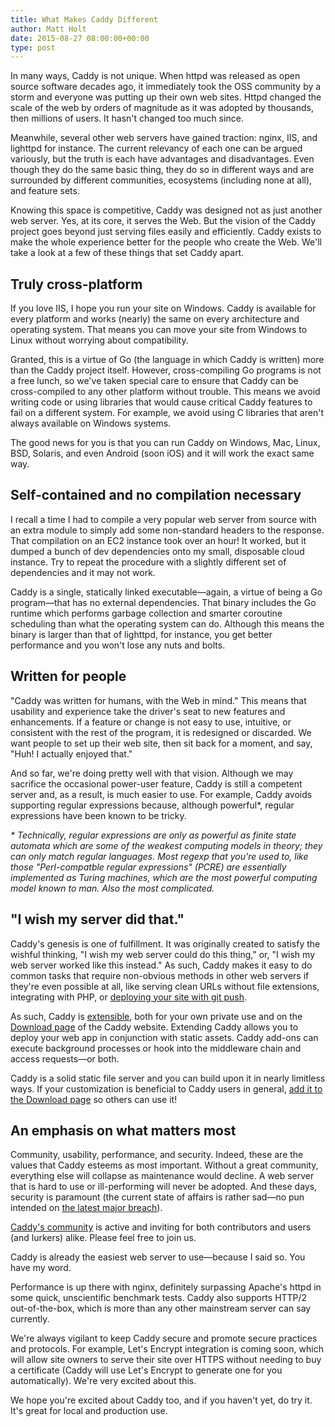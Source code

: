 ```yaml
---
title: What Makes Caddy Different
author: Matt Holt
date: 2015-08-27 08:00:00+00:00
type: post
---
```


In many ways, Caddy is not unique. When httpd was released as open source software decades ago, it immediately took the OSS community by a storm and everyone was putting up their own web sites. Httpd changed the scale of the web by orders of magnitude as it was adopted by thousands, then millions of users. It hasn't changed too much since.

Meanwhile, several other web servers have gained traction: nginx, IIS, and lighttpd for instance. The current relevancy of each one can be argued variously, but the truth is each have advantages and disadvantages. Even though they do the same basic thing, they do so in different ways and are surrounded by different communities, ecosystems (including none at all), and feature sets.

Knowing this space is competitive, Caddy was designed not as just another web server. Yes, at its core, it serves the Web. But the vision of the Caddy project goes beyond just serving files easily and efficiently. Caddy exists to make the whole experience better for the people who create the Web. We'll take a look at a few of these things that set Caddy apart.


## Truly cross-platform

If you love IIS, I hope you run your site on Windows. Caddy is available for every platform and works (nearly) the same on every architecture and operating system. That means you can move your site from Windows to Linux without worrying about compatibility.

Granted, this is a virtue of Go (the language in which Caddy is written) more than the Caddy project itself. However, cross-compiling Go programs is not a free lunch, so we've taken special care to ensure that Caddy can be cross-compiled to any other platform without trouble. This means we avoid writing code or using libraries that would cause critical Caddy features to fail on a different system. For example, we avoid using C libraries that aren't always available on Windows systems.

The good news for you is that you can run Caddy on Windows, Mac, Linux, BSD, Solaris, and even Android (soon iOS) and it will work the exact same way.


## Self-contained and no compilation necessary

I recall a time I had to compile a very popular web server from source with an extra module to simply add some non-standard headers to the response. That compilation on an EC2 instance took over an hour! It worked, but it dumped a bunch of dev dependencies onto my small, disposable cloud instance. Try to repeat the procedure with a slightly different set of dependencies and it may not work.

Caddy is a single, statically linked executable&mdash;again, a virtue of being a Go program&mdash;that has no external dependencies. That binary includes the Go runtime which performs garbage collection and smarter coroutine scheduling than what the operating system can do. Although this means the binary is larger than that of lighttpd, for instance, you get better performance and you won't lose any nuts and bolts.


## Written for people

"Caddy was written for humans, with the Web in mind." This means that usability and experience take the driver's seat to new features and enhancements. If a feature or change is not easy to use, intuitive, or consistent with the rest of the program, it is redesigned or discarded. We want people to set up their web site, then sit back for a moment, and say, "Huh! I actually enjoyed that."

And so far, we're doing pretty well with that vision. Although we may sacrifice the occasional power-user feature, Caddy is still a competent server and, as a result, is much easier to use. For example, Caddy avoids supporting regular expressions because, although powerful*, regular expressions have been known to be tricky.

_* Technically, regular expressions are only as powerful as finite state automata which are some of the weakest computing models in theory; they can only match regular languages. Most regexp that you're used to, like those "Perl-compatble regular expressions" (PCRE) are essentially implemented as Turing machines, which are the most powerful computing model known to man. Also the most complicated._


## "I wish my server did that."

Caddy's genesis is one of fulfillment. It was originally created to satisfy the wishful thinking, "I wish my web server could do this thing," or, "I wish my web server worked like this instead." As such, Caddy makes it easy to do common tasks that require non-obvious methods in other web servers if they're even possible at all, like serving clean URLs without file extensions, integrating with PHP, or [deploying your site with git push](https://caddyserver.com/docs/git).

As such, Caddy is [extensible](https://github.com/mholt/caddy/wiki/Extending-Caddy), both for your own private use and on the [Download page](https://caddyserver.com/download) of the Caddy website. Extending Caddy allows you to deploy your web app in conjunction with static assets. Caddy add-ons can execute background processes or hook into the middleware chain and access requests&mdash;or both.

Caddy is a solid static file server and you can build upon it in nearly limitless ways. If your customization is beneficial to Caddy users in general, [add it to the Download page](https://github.com/caddyserver/buildsrv/blob/master/CONTRIBUTING.md) so others can use it!


## An emphasis on what matters most

Community, usability, performance, and security. Indeed, these are the values that Caddy esteems as most important. Without a great community, everything else will collapse as maintenance would decline. A web server that is hard to use or ill-performing will never be adopted. And these days, security is paramount (the current state of affairs is rather sad&mdash;no pun intended on [the latest major breach](https://en.wikipedia.org/wiki/Ashley_Madison_data_breach)).

[Caddy's community](https://gitter.im/mholt/caddy) is active and inviting for both contributors and users (and lurkers) alike. Please feel free to join us.

Caddy is already the easiest web server to use&mdash;because I said so. You have my word.

Performance is up there with nginx, definitely surpassing Apache's httpd in some quick, unscientific benchmark tests. Caddy also supports HTTP/2 out-of-the-box, which is more than any other mainstream server can say currently.

We're always vigilant to keep Caddy secure and promote secure practices and protocols. For example, Let's Encrypt integration is coming soon, which will allow site owners to serve their site over HTTPS without needing to buy a certificate (Caddy will use Let's Encrypt to generate one for you automatically). We're very excited about this.

We hope you're excited about Caddy too, and if you haven't yet, do try it. It's great for local and production use.
